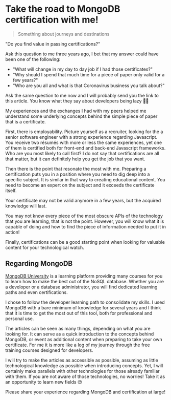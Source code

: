 # Take the road to MongoDB certification with me!

> Something about journeys and destinations

"Do you find value in passing certifications?"

Ask this question to me three years ago, I bet that my answer could have been one of the following:

- "What will change in my day to day job if I had those certificates?"
- "Why should I spend that much time for a piece of paper only valid for a few years?"
- "Who are you all and what is that Coronavirus business you talk about?"

Ask the same question to me now and I will probably send you the link to this article. You know what they say about developers being lazy 🤷‍♀️

My experiences and the exchanges I had with my peers helped me understand some underlying concepts behind the simple piece of paper that is a certificate.

First, there is employability. Picture yourself as a recruiter, looking for the a senior software engineer with a strong experience regarding Javascript. You receive two résumés with more or less the same experiences, yet one of them is certified both for front-end and back-end Javascript frameworks. Who are you most likely to call first? I do not say that certifications are all that matter, but it can definitely help you get the job that you want.

Then there is the point that resonate the most with me. Preparing a certification puts you in a position where you need to dig deep into a specific subject. It is similar in that way to creating educational content. You need to become an expert on the subject and it exceeds the certificate itself.

Your certificate may not be valid anymore in a few years, but the acquired knowledge will last.

You may not know every piece of the most obscure APIs of the technology that you are learning, that is not the point. However, you will know what it is capable of doing and how to find the piece of information needed to put it in action!

Finally, certifications can be a good starting point when looking for valuable content for your technological watch.

## Regarding MongoDB

[MongoDB University](https://university.mongodb.com/) is a learning platform providing many courses for you to learn how to make the best out of the NoSQL database. Whether you are a developer or a database administrator, you will find dedicated learning paths and even certifications.

I chose to follow the developer learning path to consolidate my skills. I used MongoDB with a bare minimum of knowledge for several years and I think that it is time to get the most out of this tool, both for professional and personal use.

The articles can be seen as many things, depending on what you are looking for. It can serve as a quick introduction to the concepts behind MongoDB, or event as additional content when preparing to take your own certificate. For me it is more like a log of my journey through the free training courses designed for developers.

I will try to make the articles as accessible as possible, assuming as little technological knowledge as possible when introducing concepts. Yet, I will certainly make parallels with other technologies for those already familiar with them. If you are not aware of those technologies, no worries! Take it as an opportunity to learn new fields 😉

Please share your experience regarding MongoDB and certification at large!
